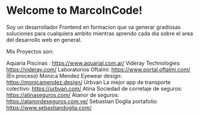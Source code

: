 # Welcome to MarcoInCode!

Soy un desarrollador Frontend en formacion que va generar gradiosas soluciones para cualquiera ambito mientras aprendo cada dia sobre el area del desarrollo web en general.

Mis Proyectos son:

Aquaria Piscinas : https://www.aquarial.com.ar/ Videray Technologies: https://videray.com/ Laboratorios Oftalmi: https://www.portal.oftalmi.com/ (En proceso) 
Monica Mendez Eyewear design: https://monicamendez.design/ 
Urbvan La mejor app de transporte colectivo: https://urbvan.com/ Atina Sociedad de corretaje de seguros: https://atinaseguros.com/ 
Atanor de seguros: https://atanordeseguros.com.ve/ 
Sebastian Doglia portafolio: https://www.sebastiandoglia.com/
<!--
**MarcoInCode/MarcoInCode** is a ✨ _special_ ✨ repository because its `README.md` (this file) appears on your GitHub profile.

Here are some ideas to get you started:

- 🔭 I’m currently working on ...
- 🌱 I’m currently learning ...
- 👯 I’m looking to collaborate on ...
- 🤔 I’m looking for help with ...
- 💬 Ask me about ...
- 📫 How to reach me: ...
- 😄 Pronouns: ...
- ⚡ Fun fact: ...
-->
